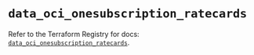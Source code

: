 # `data_oci_onesubscription_ratecards`

Refer to the Terraform Registry for docs: [`data_oci_onesubscription_ratecards`](https://registry.terraform.io/providers/oracle/oci/7.19.0/docs/data-sources/onesubscription_ratecards).
